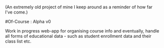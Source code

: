 (An extremely old project of mine I keep around as a reminder of how far I've come.)

#Of-Course : Alpha v0

Work in progress web-app for organising course info and eventually, handle all forms of educational data - such as student enrollment data and their class list etc.
